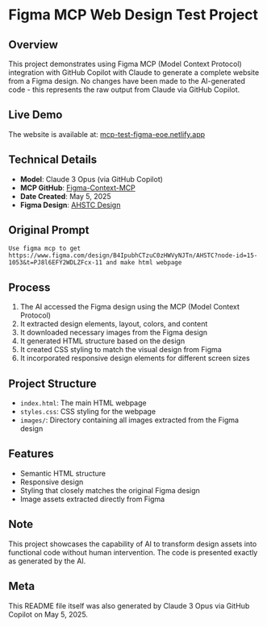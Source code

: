 # Figma MCP Web Design Test Project

## Overview
This project demonstrates using Figma MCP (Model Context Protocol) integration with GitHub Copilot with Claude to generate a complete website from a Figma design. No changes have been made to the AI-generated code - this represents the raw output from Claude via GitHub Copilot.

## Live Demo
The website is available at: [mcp-test-figma-eoe.netlify.app](https://mcp-test-figma-eoe.netlify.app/)

## Technical Details

- **Model**: Claude 3 Opus (via GitHub Copilot)
- **MCP GitHub**: [Figma-Context-MCP](https://github.com/GLips/Figma-Context-MCP)
- **Date Created**: May 5, 2025
- **Figma Design**: [AHSTC Design](https://www.figma.com/design/B4IpubhCTzuC0zHWVyNJTn/AHSTC?node-id=15-1053&t=PJ8l6EFY2WDLZFcx-11)

## Original Prompt

```
Use figma mcp to get https://www.figma.com/design/B4IpubhCTzuC0zHWVyNJTn/AHSTC?node-id=15-1053&t=PJ8l6EFY2WDLZFcx-11 and make html webpage
```

## Process
1. The AI accessed the Figma design using the MCP (Model Context Protocol)
2. It extracted design elements, layout, colors, and content
3. It downloaded necessary images from the Figma design
4. It generated HTML structure based on the design
5. It created CSS styling to match the visual design from Figma
6. It incorporated responsive design elements for different screen sizes

## Project Structure
- `index.html`: The main HTML webpage
- `styles.css`: CSS styling for the webpage
- `images/`: Directory containing all images extracted from the Figma design

## Features
- Semantic HTML structure
- Responsive design
- Styling that closely matches the original Figma design
- Image assets extracted directly from Figma

## Note
This project showcases the capability of AI to transform design assets into functional code without human intervention. The code is presented exactly as generated by the AI.

## Meta
This README file itself was also generated by Claude 3 Opus via GitHub Copilot on May 5, 2025.